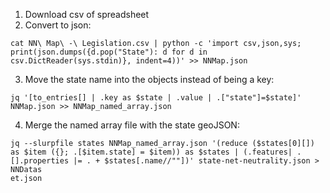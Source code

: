 1. Download csv of spreadsheet
2. Convert to json:
```
cat NN\ Map\ -\ Legislation.csv | python -c 'import csv,json,sys; print(json.dumps({d.pop("State"): d for d in csv.DictReader(sys.stdin)}, indent=4))' >> NNMap.json
```
3. Move the state name into the objects instead of being a key:
```
jq '[to_entries[] | .key as $state | .value | .["state"]=$state]' NNMap.json >> NNMap_named_array.json
```
4. Merge the named array file with the state geoJSON:
```
jq --slurpfile states NNMap_named_array.json '(reduce ($states[0][]) as $item ({}; .[$item.state] = $item)) as $states | (.features| .[].properties |= . + $states[.name//""])' state-net-neutrality.json > NNDatas
et.json
```